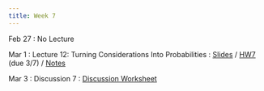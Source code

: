 ```yaml
---
title: Week 7
---
```


Feb 27
: No Lecture

Mar 1
: Lecture 12: Turning Considerations Into Probabilities
    : [Slides](https://docs.google.com/presentation/d/1FBZqBkX54eV86_BR1Mpk7MSO0COKK-ssmT083grTWnA/edit?usp=sharing) / [HW7](/assets/hw7/hw7.pdf) (due 3/7) / [Notes](https://forecasting.quarto.pub/book/considerations-probabilities.html)

Mar 3
: Discussion 7
    : [Discussion Worksheet](https://docs.google.com/document/d/1cZMSzDf9gMPrnVxCOruDnbHYxK5we0a4T5FfWCw5Oxs/edit?usp=sharing)
